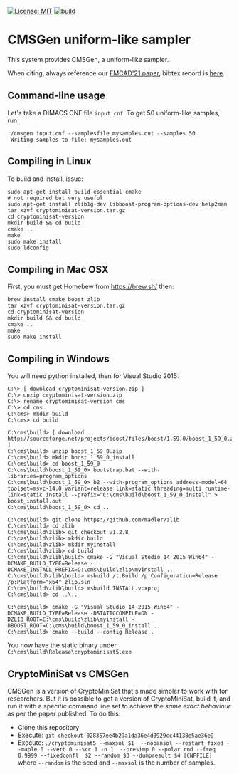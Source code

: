 [![License: MIT](https://img.shields.io/badge/License-MIT-yellow.svg)](https://opensource.org/licenses/MIT)
[![build](https://github.com/meelgroup/cmsgen/actions/workflows/build.yml/badge.svg)](https://github.com/meelgroup/cmsgen/actions/workflows/build.yml)

CMSGen uniform-like sampler
===========================================

This system provides CMSGen, a uniform-like sampler.

When citing, always reference our [FMCAD'21 paper](https://TODO), bibtex record is [here](https://TODO).

Command-line usage
-----
Let's take a DIMACS CNF file `input.cnf`. To get 50 uniform-like samples, run:

```
./cmsgen input.cnf --samplesfile mysamples.out --samples 50
 Writing samples to file: mysamples.out
```

Compiling in Linux
-----

To build and install, issue:

```
sudo apt-get install build-essential cmake
# not required but very useful
sudo apt-get install zlib1g-dev libboost-program-options-dev help2man
tar xzvf cryptominisat-version.tar.gz
cd cryptominisat-version
mkdir build && cd build
cmake ..
make
sudo make install
sudo ldconfig
```

Compiling in Mac OSX
-----

First, you must get Homebew from https://brew.sh/ then:

```
brew install cmake boost zlib
tar xzvf cryptominisat-version.tar.gz
cd cryptominisat-version
mkdir build && cd build
cmake ..
make
sudo make install
```

Compiling in Windows
-----

You will need python installed, then for Visual Studio 2015:

```
C:\> [ download cryptominisat-version.zip ]
C:\> unzip cryptominisat-version.zip
C:\> rename cryptominisat-version cms
C:\> cd cms
C:\cms> mkdir build
C:\cms> cd build

C:\cms\build> [ download http://sourceforge.net/projects/boost/files/boost/1.59.0/boost_1_59_0.zip ]
C:\cms\build> unzip boost_1_59_0.zip
C:\cms\build> mkdir boost_1_59_0_install
C:\cms\build> cd boost_1_59_0
C:\cms\build\boost_1_59_0> bootstrap.bat --with-libraries=program_options
C:\cms\build\boost_1_59_0> b2 --with-program_options address-model=64 toolset=msvc-14.0 variant=release link=static threading=multi runtime-link=static install --prefix="C:\cms\build\boost_1_59_0_install" > boost_install.out
C:\cms\build\boost_1_59_0> cd ..

C:\cms\build> git clone https://github.com/madler/zlib
C:\cms\build> cd zlib
C:\cms\build\zlib> git checkout v1.2.8
C:\cms\build\zlib> mkdir build
C:\cms\build\zlib> mkdir myinstall
C:\cms\build\zlib> cd build
C:\cms\build\zlib\build> cmake -G "Visual Studio 14 2015 Win64" -DCMAKE_BUILD_TYPE=Release -DCMAKE_INSTALL_PREFIX=C:\cms\build\zlib\myinstall ..
C:\cms\build\zlib\build> msbuild /t:Build /p:Configuration=Release /p:Platform="x64" zlib.sln
C:\cms\build\zlib\build> msbuild INSTALL.vcxproj
C:\cms\build> cd ..\..

C:\cms\build> cmake -G "Visual Studio 14 2015 Win64" -DCMAKE_BUILD_TYPE=Release -DSTATICCOMPILE=ON -DZLIB_ROOT=C:\cms\build\zlib\myinstall -DBOOST_ROOT=C:\cms\build\boost_1_59_0_install ..
C:\cms\build> cmake --build --config Release .
```

You now have the static binary under `C:\cms\build\Release\cryptominisat5.exe`


CryptoMiniSat vs CMSGen
-----
CMSGen is a version of CryptoMiniSat that's made simpler to work with for researchers. But it is possible to get a version of CryptoMiniSat, build it, and run it with a specific command line set to achieve the _same exact behaviour_ as per the paper published. To do this:

* Clone this repository
* Execute: `git checkout 028357ee4b29a1da36e4d0929cc44138e5ae36e9`
* Execute: `./cryptominisat5 --maxsol $1  --nobansol --restart fixed --maple 0 --verb 0 --scc 1 -n 1  --presimp 0 --polar rnd --freq 0.9999 --fixedconfl  $2 --random $3 --dumpresult $4 [CNFFILE]` where `--random` is the seed and `--maxsol` is the number of samples.

